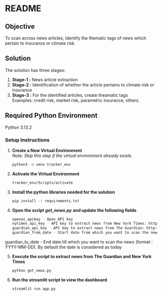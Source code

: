 # README

## Objective

To scan across news articles, identify the thematic tags of news which pertain to insurance or climate risk.

## Solution

The solution has three stages:
1. **Stage-1 :** News article extraction
2. **Stage-2 :** Identification of whether the article pertains to climate risk or insurance  
3. **Stage-3 :** For the identified articles, create theamatic tags  
   Examples: credit risk, market risk, parametric insurance, others.

## Required Python Environment

Python 3.13.2

### Setup Instructions

1. **Create a New Virtual Environment**  
   _Note: Skip this step if the virtual environment already exists._  
   ```bash
   python3 -m venv tracker_env
2. **Activate the Virtual Environment**
    ```bash
   tracker_env/Scripts/activate
3. **Install the python libraries needed for the solution**
    ```bash
    pip install -r requirements.txt
4. **Open the script** ***get_news.py*** **and update the following fields**
    ```bash
    openai_apikey - Open API key
    nytimes_api_key - API key to extract news from New York Times: https://developer.nytimes.com/apis 
    guardian_api_key - API key to extract news from The Guardian: http://open-platform.theguardian.com/documentation/
    guardian_from_date - Start date from which you want to scan the news(format : YYYY-MM-DD). By default the date is considered as yesterday
guardian_to_date - End date till which you want to scan the news (format : YYYY-MM-DD). By default the date is considered as today

5. **Execute the script to extract news from The Guardian and New York Times**
    ```bash
    python get_news.py

6. **Run the streamlit script to view the dashboard**
    ```bash
    streamlit run app.py